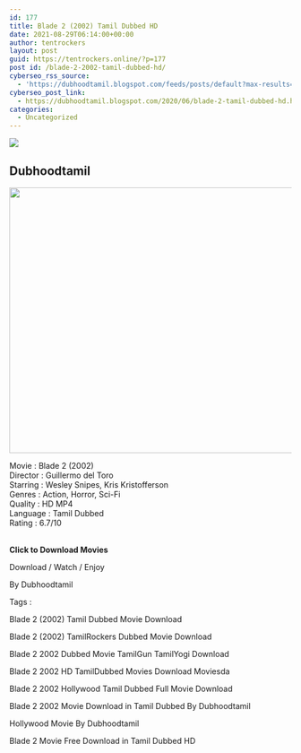 ```yaml
---
id: 177
title: Blade 2 (2002) Tamil Dubbed HD
date: 2021-08-29T06:14:00+00:00
author: tentrockers
layout: post
guid: https://tentrockers.online/?p=177
post id: /blade-2-2002-tamil-dubbed-hd/
cyberseo_rss_source:
  - 'https://dubhoodtamil.blogspot.com/feeds/posts/default?max-results=150&start-index=301'
cyberseo_post_link:
  - https://dubhoodtamil.blogspot.com/2020/06/blade-2-tamil-dubbed-hd.html
categories:
  - Uncategorized
---
```

<div class="media_block">
  <img src="https://1.bp.blogspot.com/-SA4KNUGEK84/XteOiTujc3I/AAAAAAAABYE/48LqJmIX6r8tUbO3pbcbLeyUB2J-YYDdQCNcBGAsYHQ/s72-c/b2.jpg" class="media_thumbnail" />
</div>

<div dir="ltr" trbidi="on" readability="25.159944367177">
  <h2>
    <span>Dubhoodtamil</span>
  </h2>
  
  <div class="separator">
    <a href="https://1.bp.blogspot.com/-SA4KNUGEK84/XteOiTujc3I/AAAAAAAABYE/48LqJmIX6r8tUbO3pbcbLeyUB2J-YYDdQCNcBGAsYHQ/s1600/b2.jpg" imageanchor="1"><img loading="lazy" border="0" data-original-height="768" data-original-width="1024" height="474" src="https://1.bp.blogspot.com/-SA4KNUGEK84/XteOiTujc3I/AAAAAAAABYE/48LqJmIX6r8tUbO3pbcbLeyUB2J-YYDdQCNcBGAsYHQ/s640/b2.jpg" width="640" /></a>
  </div>
  
  <p>
    <span>Movie<span> </span>:<span> </span>Blade 2 (2002)</span><br /><span>Director<span> </span>:<span> </span>Guillermo del Toro</span><br /><span>Starring<span> </span>:<span> </span>Wesley Snipes, Kris Kristofferson</span><br /><span>Genres<span> </span>:<span> </span>Action, Horror, Sci-Fi</span><br /><span>Quality<span> </span>:<span> </span>HD MP4</span><br /><span>Language<span> </span>:<span> </span>Tamil Dubbed</span><br /><span>Rating<span> </span>:<span> </span>6.7/10</span><br /><span><br /></span>
  </p>
  
  <p>
    <span><b>Click to Download Movies</b></span>
  </p>
  
  <p>
    <span>Download / Watch / Enjoy</span>
  </p>
  
  <p>
    <span>By Dubhoodtamil</span>
  </p>
  
  <p>
    <span>Tags :</span>
  </p>
  
  <p>
    <span>Blade 2 (2002) Tamil Dubbed Movie Download</span>
  </p>
  
  <p>
    <span>Blade 2 (2002) TamilRockers Dubbed Movie Download</span>
  </p>
  
  <p>
    <span>Blade 2 2002 Dubbed Movie TamilGun TamilYogi Download</span>
  </p>
  
  <p>
    <span>Blade 2 2002 HD TamilDubbed Movies Download Moviesda</span>
  </p>
  
  <p>
    <span>Blade 2 2002 Hollywood Tamil Dubbed Full Movie Download</span>
  </p>
  
  <p>
    <span>Blade 2 2002 Movie Download in Tamil Dubbed By Dubhoodtamil</span>
  </p>
  
  <p>
    <span>Hollywood Movie By Dubhoodtamil</span>
  </p>
  
  <p>
    <span>Blade 2 Movie Free Download in Tamil Dubbed HD</span>
  </p></p>
</div>